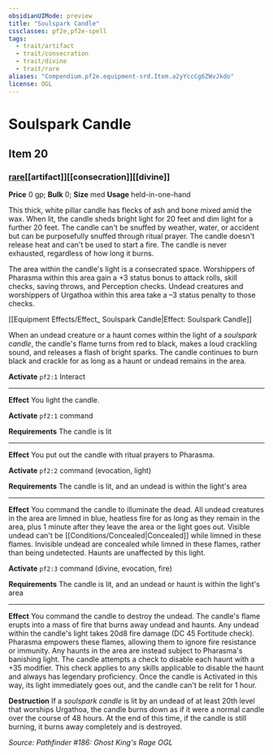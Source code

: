 ```yaml
---
obsidianUIMode: preview
title: "Soulspark Candle"
cssclasses: pf2e,pf2e-spell
tags:
  - trait/artifact
  - trait/consecration
  - trait/divine
  - trait/rare
aliases: "Compendium.pf2e.equipment-srd.Item.a2yYccCg6ZWvJkdo"
license: OGL
---
```

# Soulspark Candle
## Item 20
### [rare](rare.md "Rare Rarity Trait")[[artifact]][[consecration]][[divine]]


**Price** 0 gp; 
**Bulk** 0; **Size** med
**Usage** held-in-one-hand

This thick, white pillar candle has flecks of ash and bone mixed amid the wax. When lit, the candle sheds bright light for 20 feet and dim light for a further 20 feet. The candle can't be snuffed by weather, water, or accident but can be purposefully snuffed through ritual prayer. The candle doesn't release heat and can't be used to start a fire. The candle is never exhausted, regardless of how long it burns.

The area within the candle's light is a consecrated space. Worshippers of Pharasma within this area gain a +3 status bonus to attack rolls, skill checks, saving throws, and Perception checks. Undead creatures and worshippers of Urgathoa within this area take a –3 status penalty to those checks.

[[Equipment Effects/Effect_ Soulspark Candle|Effect: Soulspark Candle]]

When an undead creature or a haunt comes within the light of a _soulspark candle_, the candle's flame turns from red to black, makes a loud crackling sound, and releases a flash of bright sparks. The candle continues to burn black and crackle for as long as a haunt or undead remains in the area.

**Activate** `pf2:1` Interact

* * *

**Effect** You light the candle.

**Activate** `pf2:1` command

**Requirements** The candle is lit

* * *

**Effect** You put out the candle with ritual prayers to Pharasma.

**Activate** `pf2:2` command (evocation, light)

**Requirements** The candle is lit, and an undead is within the light's area

* * *

**Effect** You command the candle to illuminate the dead. All undead creatures in the area are limned in blue, heatless fire for as long as they remain in the area, plus 1 minute after they leave the area or the light goes out. Visible undead can't be [[Conditions/Concealed|Concealed]] while limned in these flames. Invisible undead are concealed while limned in these flames, rather than being undetected. Haunts are unaffected by this light.

**Activate** `pf2:3` command (divine, evocation, fire)

**Requirements** The candle is lit, and an undead or haunt is within the light's area

* * *

**Effect** You command the candle to destroy the undead. The candle's flame erupts into a mass of fire that burns away undead and haunts. Any undead within the candle's light takes 20d8 fire damage (DC 45 Fortitude check). Pharasma empowers these flames, allowing them to ignore fire resistance or immunity. Any haunts in the area are instead subject to Pharasma's banishing light. The candle attempts a check to disable each haunt with a +35 modifier. This check applies to any skills applicable to disable the haunt and always has legendary proficiency. Once the candle is Activated in this way, its light immediately goes out, and the candle can't be relit for 1 hour.

**Destruction** If a _soulspark candle_ is lit by an undead of at least 20th level that worships Urgathoa, the candle burns down as if it were a normal candle over the course of 48 hours. At the end of this time, if the candle is still burning, it burns away completely and is destroyed.

*Source: Pathfinder #186: Ghost King's Rage*
*OGL*